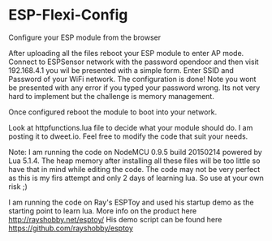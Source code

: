 # ESP-Flexi-Config
Configure your ESP module from the browser

After uploading all the files reboot your ESP module to enter AP mode. Connect to ESPSensor network with the password opendoor and then visit 192.168.4.1 you wil be presented with a simple form. Enter SSID and Password of your WiFi network. The configuration is done! Note you wont be presented with any error if you typed your password wrong. Its not very hard to implement but the challenge is memory management.

Once configured reboot the module to boot into your network. 

Look at httpfunctions.lua file to decide what your module should do. I am posting it to dweet.io. Feel free to modify the code that suit your needs.

Note: I am running the code on NodeMCU 0.9.5 build 20150214  powered by Lua 5.1.4. The heap memory after installing all these files will be too little so have that in mind while editing the code. The code may not be very perfect as this is my firs attempt and only 2 days of learning lua. So use at your own risk ;) 

I am running the code on Ray's ESPToy and used his startup demo as the starting point to learn lua. 
More info on the product here http://rayshobby.net/esptoy/
His demo script can be found here https://github.com/rayshobby/esptoy
